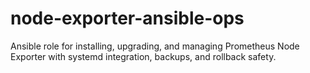 # node-exporter-ansible-ops
Ansible role for installing, upgrading, and managing Prometheus Node Exporter with systemd integration, backups, and rollback safety.
